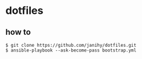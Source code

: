 # dotfiles

## how to

```
$ git clone https://github.com/janihy/dotfiles.git
$ ansible-playbook --ask-become-pass bootstrap.yml
```
